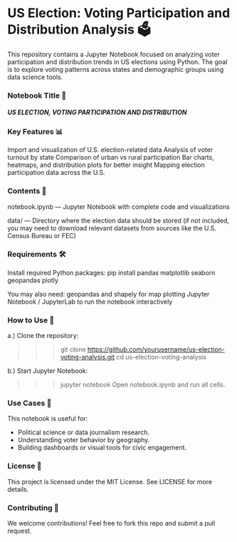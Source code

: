 # US Election: Voting Participation and Distribution Analysis 🗳️
This repository contains a Jupyter Notebook focused on analyzing voter participation and distribution trends in US elections using Python. The goal is to explore voting patterns across states and demographic groups using data science tools.

### Notebook Title 📘
##### US ELECTION, VOTING PARTICIPATION AND DISTRIBUTION

### Key Features 📊
Import and visualization of U.S. election-related data
Analysis of voter turnout by state
Comparison of urban vs rural participation
Bar charts, heatmaps, and distribution plots for better insight
Mapping election participation data across the U.S.

### Contents 📂
notebook.ipynb — Jupyter Notebook with complete code and visualizations

data/ — Directory where the election data should be stored (if not included, you may need to download relevant datasets from sources like the U.S. Census Bureau or FEC)

### Requirements 🛠️
Install required Python packages:
pip install pandas matplotlib seaborn geopandas plotly

You may also need:
   geopandas and shapely for map plotting
   Jupyter Notebook / JupyterLab to run the notebook interactively

### How to Use 🚀
a.) Clone the repository:
>>> git clone https://github.com/yourusername/us-election-voting-analysis.git
>>> cd us-election-voting-analysis

b.) Start Jupyter Notebook:
>>> jupyter notebook
Open notebook.ipynb and run all cells.

### Use Cases 📌
This notebook is useful for:
- Political science or data journalism research.
- Understanding voter behavior by geography.
- Building dashboards or visual tools for civic engagement.

### License 📎
This project is licensed under the MIT License. See LICENSE for more details.

### Contributing 🤝
We welcome contributions! Feel free to fork this repo and submit a pull request. 
